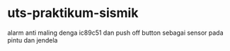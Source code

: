 # uts-praktikum-sismik
alarm anti maling denga ic89c51 dan push off button sebagai sensor pada pintu dan jendela
